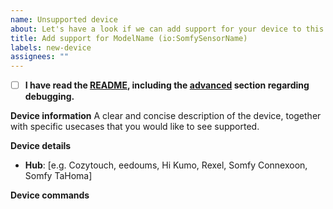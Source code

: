 ```yaml
---
name: Unsupported device
about: Let's have a look if we can add support for your device to this component
title: Add support for ModelName (io:SomfySensorName)
labels: new-device
assignees: ""
---
```

- [ ] **I have read the [README](https://github.com/iMicknl/ha-tahoma/blob/master/README.md), including the [advanced](https://github.com/iMicknl/ha-tahoma/blob/master/README.md#advanced) section regarding debugging.**

<!--
Please update the title to match your device model and type
-->

**Device information**
A clear and concise description of the device, together with specific usecases that you would like to see supported.


**Device details**

- **Hub**: [e.g. Cozytouch, eedoums, Hi Kumo, Rexel, Somfy Connexoon, Somfy TaHoma]

<!--
Enable debug logging (https://github.com/iMicknl/ha-tahoma#enable-debug-logging) and paste the Unsupported device string here.

If your device already shows up in Home Assistant, share the type (e.g. `io:DimmableLightIOComponent`, which can be gathered from device page in HA looking at Firmware] `/config/devices/dashboard`
-->

**Device commands**
<!--
In order to gather more information, you can use the tahoma.get_execution_history service which will print your execution history to the Home Assistant log. Run the commands via the official vendor app (e.g. TaHoma) and capture the commands.
https://github.com/iMicknl/ha-tahoma#device-not-working-correctly
-->
